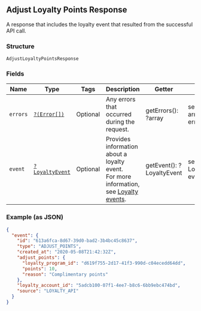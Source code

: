 ## Adjust Loyalty Points Response

A response that includes the loyalty event that
resulted from the successful API call.

### Structure

`AdjustLoyaltyPointsResponse`

### Fields

| Name | Type | Tags | Description | Getter | Setter |
|  --- | --- | --- | --- | --- | --- |
| `errors` | [`?(Error[])`](/doc/models/error.md) | Optional | Any errors that occurred during the request. | getErrors(): ?array | setErrors(?array errors): void |
| `event` | [`?LoyaltyEvent`](/doc/models/loyalty-event.md) | Optional | Provides information about a loyalty event.<br>For more information, see [Loyalty events](https://developer.squareup.com/docs/docs/loyalty-api/overview/#loyalty-events). | getEvent(): ?LoyaltyEvent | setEvent(?LoyaltyEvent event): void |

### Example (as JSON)

```json
{
  "event": {
    "id": "613a6fca-8d67-39d0-bad2-3b4bc45c8637",
    "type": "ADJUST_POINTS",
    "created_at": "2020-05-08T21:42:32Z",
    "adjust_points": {
      "loyalty_program_id": "d619f755-2d17-41f3-990d-c04ecedd64dd",
      "points": 10,
      "reason": "Complimentary points"
    },
    "loyalty_account_id": "5adcb100-07f1-4ee7-b8c6-6bb9ebc474bd",
    "source": "LOYALTY_API"
  }
}
```

